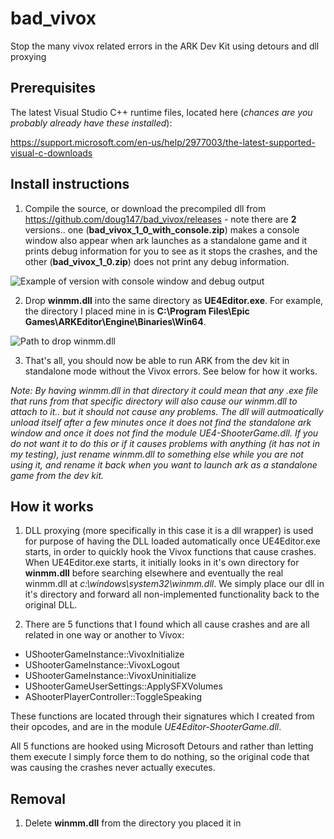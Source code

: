 # bad_vivox
 Stop the many vivox related errors in the ARK Dev Kit using detours and dll proxying

## Prerequisites
The latest Visual Studio C++ runtime files, located here (*chances are you probably already have these installed*):

https://support.microsoft.com/en-us/help/2977003/the-latest-supported-visual-c-downloads

## Install instructions
1. Compile the source, or download the precompiled dll from https://github.com/doug147/bad_vivox/releases - note there are **2** versions.. one (**bad_vivox_1_0_with_console.zip**) makes a console window also appear when ark launches as a standalone game and it prints debug information for you to see as it stops the crashes, and the other (**bad_vivox_1_0.zip**) does not print any debug information.

![Example of version with console window and debug output](https://i.imgur.com/Wtpdn1N.png)

2. Drop **winmm.dll** into the same directory as **UE4Editor.exe**.  For example, the directory I placed mine in is **C:\Program Files\Epic Games\ARKEditor\Engine\Binaries\Win64**.

![Path to drop winmm.dll](https://i.imgur.com/xMY9TDM.png)

3. That's all, you should now be able to run ARK from the dev kit in standalone mode without the Vivox errors.  See below for how it works.

*Note: By having winmm.dll in that directory it could mean that any .exe file that runs from that specific directory will also cause our winmm.dll to attach to it.. but it should not cause any problems.  The dll will autmoatically unload itself after a few minutes once it does not find the standalone ark window and once it does not find the module UE4-ShooterGame.dll.  If you do not want it to do this or if it causes problems with anything (it has not in my testing), just rename winmm.dll to something else while you are not using it, and rename it back when you want to launch ark as a standalone game from the dev kit.*

## How it works

1. DLL proxying (more specifically in this case it is a dll wrapper) is used for purpose of having the DLL loaded automatically once UE4Editor.exe starts, in order to quickly hook the Vivox functions that cause crashes.  When UE4Editor.exe starts, it initially looks in it's own directory for **winmm.dll** before searching elsewhere and eventually the real winmm.dll at *c:\windows\system32\winmm.dll*.  We simply place our dll in it's directory and forward all non-implemented functionality back to the original DLL.

2. There are 5 functions that I found which all cause crashes and are all related in one way or another to Vivox: 

* UShooterGameInstance::VivoxInitialize
* UShooterGameInstance::VivoxLogout
* UShooterGameInstance::VivoxUninitialize
* UShooterGameUserSettings::ApplySFXVolumes
* AShooterPlayerController::ToggleSpeaking

These functions are located through their signatures which I created from their opcodes, and are in the module *UE4Editor-ShooterGame.dll*.

All 5 functions are hooked using Microsoft Detours and rather than letting them execute I simply force them to do nothing, so the original code that was causing the crashes never actually executes.

## Removal

1. Delete **winmm.dll** from the directory you placed it in

